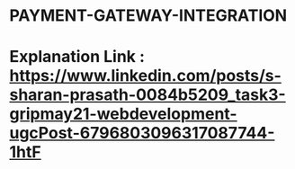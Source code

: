 # PAYMENT-GATEWAY-INTEGRATION
# Explanation Link : https://www.linkedin.com/posts/s-sharan-prasath-0084b5209_task3-gripmay21-webdevelopment-ugcPost-6796803096317087744-1htF
